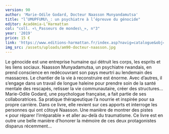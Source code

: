 ```yaml
---
version: 90
author: 'Marie-Odile Godard, Docteur Naasson Munyandamutsa'
title: "l’UMUPFUMU\_: un psychiatre à l’épreuve du génocide"
editor: Académia-L’Harmattan
col: "coll. «\_Passeurs de mondes\_», n°3"
year: '2019'
price: 15 €
link: 'https://www.editions-harmattan.fr/index.asp?navig=catalogue&obj=livre&no=62621'
img_src: /assets/uploads/am90-docteur-naasson.jpg
---
```

Le génocide est une entreprise humaine qui détruit les corps, les esprits et les liens sociaux. Naasson Munyadamutsa, un psychiatre rwandais, en prend conscience en redécouvrant son pays meurtri au lendemain des massacres. Le chantier de la vie à reconstruire est énorme. Avec d’autres, il s’engage dans un travail de longue haleine pour prendre soin de la santé mentale des rescapés, retisser la vie communautaire, créer des structures... Marie-Odile Godard, une psychologue française, a fait partie de ses collaboratrices. Sa pratique thérapeutique l’a nourrie et inspirée pour sa propre carrière. Dans ce livre, elle revient sur ces apports et interroge les personnes qui ont côtoyé Naasson. Une manière de montrer des pistes «&nbsp;pour réparer l’irréparable&nbsp;» et aller au-delà du traumatisme. Ce livre est en outre une belle manière d’honorer la mémoire de ces deux protagonistes disparus récemment…
